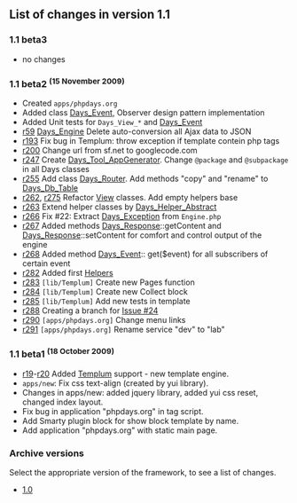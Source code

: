 <a href='Hidden comment: revision: 1'></a>

## List of changes in version 1.1 ##

### 1.1 beta3 ###

  * no changes

### 1.1 beta2 <sup>(15 November 2009)</sup> ###

  * Created `apps/phpdays.org`
  * Added class [Days\_Event](EnLibDaysEvent.md), Observer design pattern implementation
  * Added Unit tests for `Days_View_*` and [Days\_Event](EnLibDaysEvent.md)
  * [r59](https://code.google.com/p/phpdays/source/detail?r=59) [Days\_Engine](EnLibDaysEngine.md) Delete auto-conversion all Ajax data to JSON
  * [r193](https://code.google.com/p/phpdays/source/detail?r=193) Fix bug in Templum: throw exception if template contein php tags
  * [r200](https://code.google.com/p/phpdays/source/detail?r=200) Change url from sf.net to googlecode.com
  * [r247](https://code.google.com/p/phpdays/source/detail?r=247) Create [Days\_Tool\_AppGenerator](EnLibDaysToolAppGenerator.md). Change `@package` and `@subpackage` in all Days classes
  * [r255](https://code.google.com/p/phpdays/source/detail?r=255) Add class [Days\_Router](EnLibDaysRouter.md). Add methods "copy" and "rename" to [Days\_Db\_Table](EnLibDaysDbTable.md)
  * [r262](https://code.google.com/p/phpdays/source/detail?r=262), [r275](https://code.google.com/p/phpdays/source/detail?r=275) Refactor [View](EnLibDaysView.md) classes. Add empty helpers base
  * [r263](https://code.google.com/p/phpdays/source/detail?r=263) Extend helper classes by [Days\_Helper\_Abstract](EnLibDaysHelperAbstract.md)
  * [r266](https://code.google.com/p/phpdays/source/detail?r=266) Fix #22: Extract [Days\_Exception](EnLibDaysException.md) from `Engine.php`
  * [r267](https://code.google.com/p/phpdays/source/detail?r=267) Added methods [Days\_Response](EnLibDaysResponse.md)::getContent and [Days\_Response](EnLibDaysResponse.md)::setContent for comfort and control output of the engine
  * [r268](https://code.google.com/p/phpdays/source/detail?r=268) Added method [Days\_Event](EnLibDaysEvent.md):: get($event) for all subscribers of certain event
  * [r282](https://code.google.com/p/phpdays/source/detail?r=282) Added first [Helpers](EnLibDaysHelper.md)
  * [r283](https://code.google.com/p/phpdays/source/detail?r=283) `[lib/Templum]` Create new Pages function
  * [r284](https://code.google.com/p/phpdays/source/detail?r=284) `[lib/Templum]` Create new Collect block
  * [r285](https://code.google.com/p/phpdays/source/detail?r=285) `[lib/Templum]` Add new tests in template
  * [r288](https://code.google.com/p/phpdays/source/detail?r=288) Creating a branch for [Issue #24](https://code.google.com/p/phpdays/issues/detail?id=#24)
  * [r290](https://code.google.com/p/phpdays/source/detail?r=290) `[apps/phpdays.org]` Change menu links
  * [r291](https://code.google.com/p/phpdays/source/detail?r=291) `[apps/phpdays.org]` Rename service "dev" to "lab"

### 1.1 beta1 <sup>(18 October 2009)</sup> ###

  * [r19](https://code.google.com/p/phpdays/source/detail?r=19)-[r20](https://code.google.com/p/phpdays/source/detail?r=20) Added [Templum](http://templum.googlecode.com) support - new template engine.
  * `apps/new`: Fix css text-align (created by yui library).
  * Changes in apps/new: added jquery library, added yui css reset, changed index layout.
  * Fix bug in application "phpdays.org" in tag script.
  * Add Smarty plugin block for show block template by name.
  * Add application "phpdays.org" with static main page.

### Archive versions ###

Select the appropriate version of the framework, to see a list of changes.

  * [1.0](EnChangelog1_0.md)